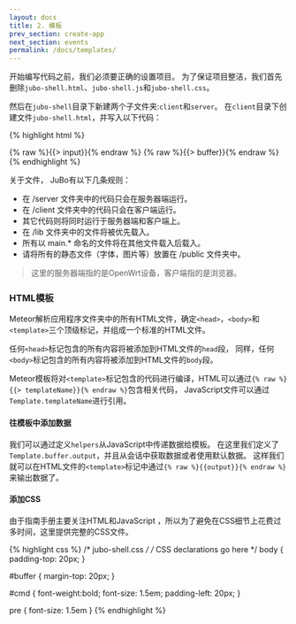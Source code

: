 ```yaml
---
layout: docs
title: 2. 模板 
prev_section: create-app
next_section: events 
permalink: /docs/templates/
---	
```


开始编写代码之前，我们必须要正确的设置项目。
为了保证项目整洁，我们首先删除`jubo-shell.html`、`jubo-shell.js`和`jubo-shell.css`。

然后在`jubo-shell`目录下新建两个子文件夹:`client`和`server`。
在`client`目录下创建文件`jubo-shell.html`，并写入以下代码：

{% highlight html %}
  <!-- jubo-shell.html -->
  <head>                                                                                                                          
    <title>jubo-shell</title>
  </head>
  
  <body>
    <div class="container">
      {% raw %}{{> input}}{% endraw %}
      {% raw %}{{> buffer}}{% endraw %}
    </div>
  </body>
  
  <template name="input">
    <div class="row">
      <div class="input-group">
        <input type="text" class="form-control" id="cmd">
        <span class="input-group-btn">
          <button class="btn btn-primary" type="button">Run</button>
        </span>
      </div>
    </div>
  </template>
  
  <template name="buffer">
    <div class="row" id="buffer">
      <pre>{% raw %}{{ output }}{% endraw %}</pre>
    </div>
  </template>
{% endhighlight %}

关于文件，  JuBo有以下几条规则： 

* 在 /server 文件夹中的代码只会在服务器端运行。
* 在 /client 文件夹中的代码只会在客户端运行。
* 其它代码则将同时运行于服务器端和客户端上。
* 在 /lib 文件夹中的文件将被优先载入。
* 所有以 main.* 命名的文件将在其他文件载入后载入。
* 请将所有的静态文件（字体，图片等）放置在 /public 文件夹中。

> 这里的服务器端指的是OpenWrt设备，客户端指的是浏览器。

### HTML模板
Meteor解析应用程序文件夹中的所有HTML文件，确定`<head>`，`<body>`和`<template>`三个顶级标记，并组成一个标准的HTML文件。

任何`<head>`标记包含的所有内容将被添加到HTML文件的`head`段，
同样，任何`<body>`标记包含的所有内容将被添加到HTML文件的`body`段。

Meteor模板将对`<template>`标记包含的代码进行编译，HTML可以通过`{% raw %}{{> templateName}}{% endraw %}`包含相关代码，
JavaScript文件可以通过`Template.templateName`进行引用。

#### 往模板中添加数据
我们可以通过定义`helpers`从JavaScript中传递数据给模板。
在这里我们定义了`Template.buffer.output`，并且从会话中获取数据或者使用默认数据。
这样我们就可以在HTML文件的`<template>`标记中通过`{% raw %}{{output}}{% endraw %}`来输出数据了。

#### 添加CSS
由于指南手册主要关注HTML和JavaScript ，所以为了避免在CSS细节上花费过多时间，这里提供完整的CSS文件。

{% highlight css %}
/* jubo-shell.css */
/* CSS declarations go here */ 
body {
  padding-top: 20px; 
}

#buffer {
  margin-top: 20px;
}

#cmd {
  font-weight:bold;
  font-size: 1.5em;
  padding-left: 20px; 
}

pre {
  font-size: 1.5em
}
{% endhighlight %}







